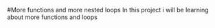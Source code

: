 #More functions and more nested loops
In this project i will be learning about more functions and loops
